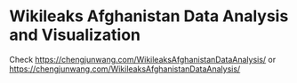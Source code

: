 # Wikileaks Afghanistan Data Analysis and Visualization

Check https://chengjunwang.com/WikileaksAfghanistanDataAnalysis/ or https://chengjunwang.com/WikileaksAfghanistanDataAnalysis/
